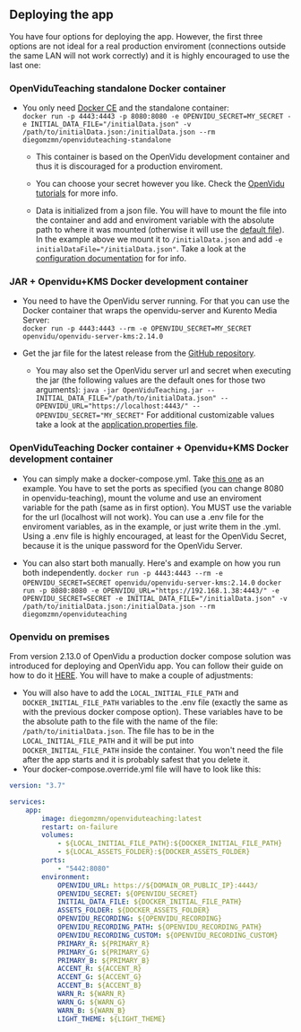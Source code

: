 ## Deploying the app ##
You have four options for deploying the app. However, the first three options are not ideal for a real production enviroment (connections outside the same LAN will not work correctly) and it is highly encouraged to use the last one:

### OpenViduTeaching standalone Docker container ###

* You only need [Docker CE](https://hub.docker.com/search?type=edition&offering=community) and the standalone container:\
`docker run -p 4443:4443 -p 8080:8080 -e OPENVIDU_SECRET=MY_SECRET -e INITIAL_DATA_FILE="/initialData.json" -v /path/to/initialData.json:/initialData.json --rm diegomzmn/openviduteaching-standalone`

	* This container is based on the OpenVidu development container and thus it is discouraged for a production enviroment.

	* You can choose your secret however you like. Check the [OpenVidu tutorials](https://openvidu.io/docs/tutorials/) for more info.

	* Data is initialized from a json file. You will have to mount the file into the container and add and enviroment variable with the absolute path to where it was mounted (otherwise it will use the [default file](https://github.com/codeurjc-students/2019-OpenViduTeaching/blob/master/backend/src/main/resources/json/initialData.json)). In the example above we mount it to `/initialData.json` and add `-e initialDataFile="/initialData.json"`. Take a look at the [configuration documentation](./configuration.md) for for info.

### JAR + Openvidu+KMS Docker development container ###

* You need to have the OpenVidu server running. For that you can use the Docker container that wraps the openvidu-server and Kurento Media Server:\
`docker run -p 4443:4443 --rm -e OPENVIDU_SECRET=MY_SECRET openvidu/openvidu-server-kms:2.14.0`

* Get the jar file for the latest release from the [GitHub repository](https://github.com/codeurjc-students/2019-OpenViduTeaching).

	* You may also set the OpenVidu server url and secret when executing the jar (the following values are the default ones for those two arguments):
	`java -jar OpenViduTeaching.jar --INITIAL_DATA_FILE="/path/to/initialData.json" --OPENVIDU_URL="https://localhost:4443/" --OPENVIDU_SECRET="MY_SECRET"`
	For additional customizable values take a look at the [application.properties file](https://github.com/codeurjc-students/2019-OpenViduTeaching/blob/master/backend/src/main/resources/application.properties).


### OpenViduTeaching Docker container + Openvidu+KMS Docker development container ###

* You can simply make a docker-compose.yml. Take [this one](https://github.com/codeurjc-students/2019-OpenViduTeaching/blob/master/docker/composed/docker-compose.yml) as an example. You have to set the ports as specified (you can change 8080 in openvidu-teaching), mount the volume and use an enviroment variable for the path (same as in first option). You MUST use the variable for the url (localhost will not work). You can use a .env file for the enviroment variables, as in the example, or just write them in the .yml. Using a .env file is highly encouraged, at least for the OpenVidu Secret, because it is the unique password for the OpenVidu Server.

* You can also start both manually. Here's and example on how you run both independently.
`docker run -p 4443:4443 --rm -e OPENVIDU_SECRET=SECRET openvidu/openvidu-server-kms:2.14.0`
`docker run -p 8080:8080 -e OPENVIDU_URL="https://192.168.1.38:4443/" -e OPENVIDU_SECRET=SECRET -e INITIAL_DATA_FILE="/initialData.json" -v /path/to/initialData.json:/initialData.json --rm diegomzmn/openviduteaching`

### Openvidu on premises ###

From version 2.13.0 of OpenVidu a production docker compose solution was introduced for deploying and OpenVidu app. You can follow their guide on how to do it [HERE](https://docs.openvidu.io/en/2.14.0/deployment/deploying-on-premises/). You will have to make a couple of adjustments:
* You will also have to add the `LOCAL_INITIAL_FILE_PATH` and `DOCKER_INITIAL_FILE_PATH` variables to the .env file (exactly the same as with the previous docker compose option). These variables have to be the absolute path to the file with the name of the file: `/path/to/initialData.json`. The file has to be in the `LOCAL_INITIAL_FILE_PATH` and it will be put into `DOCKER_INITIAL_FILE_PATH` inside the container. You won't need the file after the app starts and it is probably safest that you delete it.
* Your docker-compose.override.yml file will have to look like this:
```` yml
version: "3.7"

services:
    app:
        image: diegomzmn/openviduteaching:latest
        restart: on-failure
        volumes:
            - ${LOCAL_INITIAL_FILE_PATH}:${DOCKER_INITIAL_FILE_PATH}
            - ${LOCAL_ASSETS_FOLDER}:${DOCKER_ASSETS_FOLDER}
        ports:
            - "5442:8080"
        environment:
            OPENVIDU_URL: https://${DOMAIN_OR_PUBLIC_IP}:4443/
            OPENVIDU_SECRET: ${OPENVIDU_SECRET}
            INITIAL_DATA_FILE: ${DOCKER_INITIAL_FILE_PATH}
            ASSETS_FOLDER: ${DOCKER_ASSETS_FOLDER}
            OPENVIDU_RECORDING: ${OPENVIDU_RECORDING}
            OPENVIDU_RECORDING_PATH: ${OPENVIDU_RECORDING_PATH}
            OPENVIDU_RECORDING_CUSTOM: ${OPENVIDU_RECORDING_CUSTOM}
            PRIMARY_R: ${PRIMARY_R}
            PRIMARY_G: ${PRIMARY_G}
            PRIMARY_B: ${PRIMARY_B}
            ACCENT_R: ${ACCENT_R}
            ACCENT_G: ${ACCENT_G}
            ACCENT_B: ${ACCENT_B}
            WARN_R: ${WARN_R}
            WARN_G: ${WARN_G}
            WARN_B: ${WARN_B}
            LIGHT_THEME: ${LIGHT_THEME}
````

